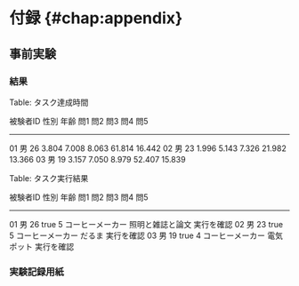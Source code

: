 # 付録 {#chap:appendix}

## 事前実験

### 結果

Table: タスク達成時間

被験者ID 性別 年齢 問1    問2     問3    問4     問5
------- --- --- ------ ------ ------ ------ ------
01      男   26  3.804  7.008  8.063  61.814 16.442
02      男   23  1.996  5.143  7.326  21.982 13.366
03      男   19  3.157  7.050  8.979  52.407 15.839


Table: タスク実行結果

被験者ID 性別 年齢 問1    問2   問3             問4             問5
------- --- --- ------ ---- --------------- ----------------- ------
01      男   26  true   5    コーヒーメーカー   照明と雑誌と論文     実行を確認
02      男   23  true   5    コーヒーメーカー   だるま             実行を確認
03      男   19  true   4    コーヒーメーカー   電気ポット          実行を確認

### 実験記録用紙

<!-- \begin{figure}[htbp]
  \begin{center}
  \includegraphics[width=.7\linewidth]{images/pre-evaluation-0.eps}
  \end{center}
  \caption{事前実験記録用紙その1}
  \label{fig:pre-evaluation-1}
\end{figure}

\begin{figure}[htbp]
  \begin{center}
  \includegraphics[width=.7\linewidth]{images/pre-evaluation-1.eps}
  \end{center}
  \caption{事前実験記録用紙その2}
  \label{fig:pre-evaluation-2}
\end{figure} -->
